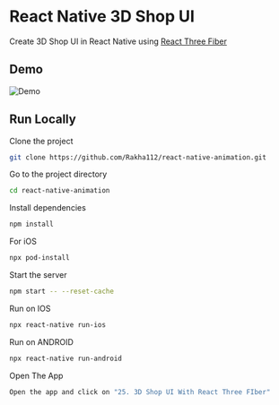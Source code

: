 # React Native 3D Shop UI

Create 3D Shop UI in React Native using [React Three Fiber](https://docs.pmnd.rs/react-three-fiber/getting-started/introduction)

## Demo

![Demo](https://github.com/Rakha112/react-native-animation/blob/main/src/25-React-Native-3D-Shop/Demo.gif)

## Run Locally

Clone the project

```bash
git clone https://github.com/Rakha112/react-native-animation.git
```

Go to the project directory

```bash
cd react-native-animation
```

Install dependencies

```bash
npm install
```

For iOS

```bash
npx pod-install
```

Start the server

```bash
npm start -- --reset-cache
```

Run on IOS

```bash
npx react-native run-ios
```

Run on ANDROID

```bash
npx react-native run-android
```

Open The App

```bash
Open the app and click on "25. 3D Shop UI With React Three FIber"
```
